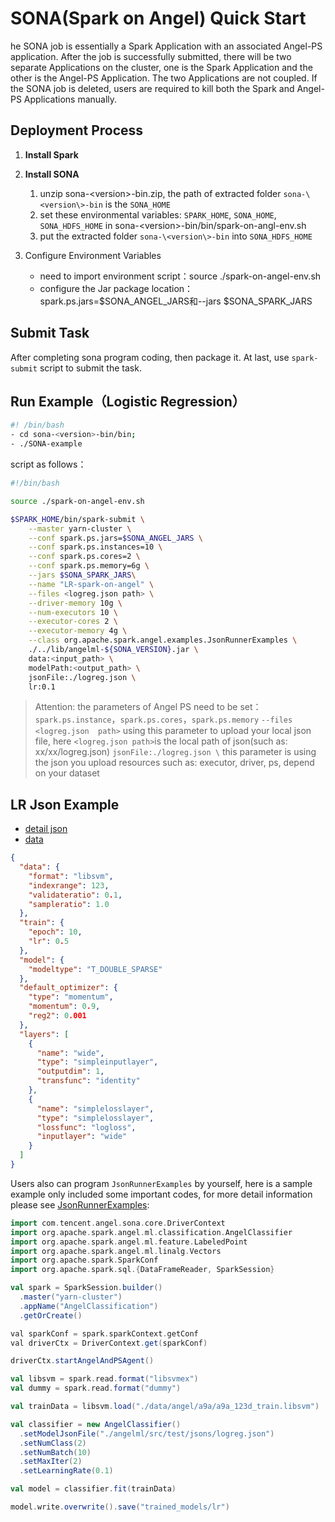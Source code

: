 # SONA(Spark on Angel) Quick Start 

he SONA job is essentially a Spark Application with an associated Angel-PS application. 
After the job is successfully submitted, there will be two separate Applications on the cluster, 
one is the Spark Application and the other is the Angel-PS Application. The two Applications are not coupled. 
If the SONA job is deleted, users are required to kill both the Spark and Angel-PS Applications manually.

## Deployment Process

1. **Install Spark**
2. **Install SONA**
	1. unzip sona-\<version\>-bin.zip, the path of extracted folder `sona-\<version\>-bin` is the `SONA_HOME`
	2. set these environmental variables: `SPARK_HOME`, `SONA_HOME`, `SONA_HDFS_HOME` in sona-\<version\>-bin/bin/spark-on-angl-env.sh
	3. put the extracted folder `sona-\<version\>-bin` into `SONA_HDFS_HOME`

3. Configure Environment Variables

	- need to import environment script：source ./spark-on-angel-env.sh
	- configure the Jar package location：spark.ps.jars=\$SONA_ANGEL_JARS和--jars \$SONA_SPARK_JARS

## Submit Task

After completing sona program coding, then package it. At last, use `spark-submit` script to submit the task.


## Run Example（Logistic Regression）

```bash
#! /bin/bash
- cd sona-<version>-bin/bin; 
- ./SONA-example
```

script as follows：

```bash
#!/bin/bash

source ./spark-on-angel-env.sh

$SPARK_HOME/bin/spark-submit \
    --master yarn-cluster \
    --conf spark.ps.jars=$SONA_ANGEL_JARS \
    --conf spark.ps.instances=10 \
    --conf spark.ps.cores=2 \
    --conf spark.ps.memory=6g \
    --jars $SONA_SPARK_JARS\
    --name "LR-spark-on-angel" \
    --files <logreg.json path> \
    --driver-memory 10g \
    --num-executors 10 \
    --executor-cores 2 \
    --executor-memory 4g \
    --class org.apache.spark.angel.examples.JsonRunnerExamples \
    ./../lib/angelml-${SONA_VERSION}.jar \
    data:<input_path> \
    modelPath:<output_path> \
    jsonFile:./logreg.json \
    lr:0.1
```

> Attention: the parameters of Angel PS need to be set：`spark.ps.instance`，`spark.ps.cores`，`spark.ps.memory`
> ```--files <logreg.json  path>``` using this parameter to upload your local json file, here ```<logreg.json path>```is the local path of json(such as: xx/xx/logreg.json)
> ```jsonFile:./logreg.json \``` this parameter is using the json you upload
> resources such as: executor, driver, ps, depend on your dataset


## LR Json Example 

- [detail json](https://github.com/Angel-ML/angel/blob/master/docs/basic/json_conf_en.md)
- [data](https://github.com/Angel-ML/angel/tree/master/data/a9a/a9a_123d_train.libsvm)

```json
{
  "data": {
    "format": "libsvm",
    "indexrange": 123,
    "validateratio": 0.1,
    "sampleratio": 1.0
  },
  "train": {
    "epoch": 10,
    "lr": 0.5
  },
  "model": {
    "modeltype": "T_DOUBLE_SPARSE"
  },
  "default_optimizer": {
    "type": "momentum",
    "momentum": 0.9,
    "reg2": 0.001
  },
  "layers": [
    {
      "name": "wide",
      "type": "simpleinputlayer",
      "outputdim": 1,
      "transfunc": "identity"
    },
    {
      "name": "simplelosslayer",
      "type": "simplelosslayer",
      "lossfunc": "logloss",
      "inputlayer": "wide"
    }
  ]
}

```

Users also can program ```JsonRunnerExamples``` by yourself, here is a sample example only included some important codes, for more detail information please see [JsonRunnerExamples](https://github.com/Angel-ML/sona/blob/master/angelml/src/main/scala/org/apache/spark/angel/examples/JsonRunnerExamples.scala): 

```scala
import com.tencent.angel.sona.core.DriverContext
import org.apache.spark.angel.ml.classification.AngelClassifier
import org.apache.spark.angel.ml.feature.LabeledPoint
import org.apache.spark.angel.ml.linalg.Vectors
import org.apache.spark.SparkConf
import org.apache.spark.sql.{DataFrameReader, SparkSession}

val spark = SparkSession.builder()
  .master("yarn-cluster")
  .appName("AngelClassification")
  .getOrCreate()

val sparkConf = spark.sparkContext.getConf
val driverCtx = DriverContext.get(sparkConf)

driverCtx.startAngelAndPSAgent()

val libsvm = spark.read.format("libsvmex")
val dummy = spark.read.format("dummy")

val trainData = libsvm.load("./data/angel/a9a/a9a_123d_train.libsvm")

val classifier = new AngelClassifier()
  .setModelJsonFile("./angelml/src/test/jsons/logreg.json")
  .setNumClass(2)
  .setNumBatch(10)
  .setMaxIter(2)
  .setLearningRate(0.1)

val model = classifier.fit(trainData)

model.write.overwrite().save("trained_models/lr")
```